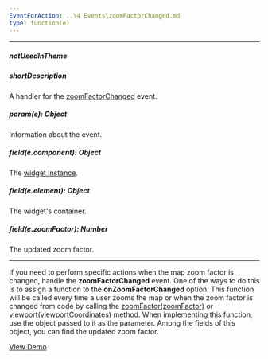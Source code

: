 ```yaml
---
EventForAction: ..\4 Events\zoomFactorChanged.md
type: function(e)
---
```

---
##### notUsedInTheme

##### shortDescription
A handler for the [zoomFactorChanged](/api-reference/20%20Data%20Visualization%20Widgets/dxVectorMap/4%20Events/zoomFactorChanged.md '/Documentation/ApiReference/Data_Visualization_Widgets/dxVectorMap/Events/#zoomFactorChanged') event.

##### param(e): Object
Information about the event.

##### field(e.component): Object
The <a href="/Documentation/16_2/ApiReference/Data_Visualization_Widgets/dxVectorMap/Methods/#instance">widget instance</a>.

##### field(e.element): Object
The widget's container.

##### field(e.zoomFactor): Number
The updated zoom factor.

---
If you need to perform specific actions when the map zoom factor is changed, handle the **zoomFactorChanged** event. One of the ways to do this is to assign a function to the **onZoomFactorChanged** option. This function will be called every time a user zooms the map or when the zoom factor is changed from code by calling the [zoomFactor(zoomFactor)](/api-reference/20%20Data%20Visualization%20Widgets/dxVectorMap/3%20Methods/zoomFactor(zoomFactor).md '/Documentation/ApiReference/Data_Visualization_Widgets/dxVectorMap/Methods/#zoomFactorzoomFactor') or [viewport(viewportCoordinates)](/api-reference/20%20Data%20Visualization%20Widgets/dxVectorMap/3%20Methods/viewport(viewportCoordinates).md '/Documentation/ApiReference/Data_Visualization_Widgets/dxVectorMap/Methods/#viewportviewportCoordinates') method. When implementing this function, use the object passed to it as the parameter. Among the fields of this object, you can find the updated zoom factor.

<a href="http://js.devexpress.com/Demos/WidgetsGallery/#demo/mapsvectormapvectormapviewport/" class="button orange small fix-width-155" style="margin-right: 20px;" target="_blank">View Demo</a>